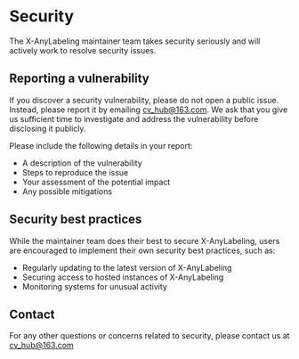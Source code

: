 # Security

The X-AnyLabeling maintainer team takes security seriously and will actively work to resolve security issues.

## Reporting a vulnerability

If you discover a security vulnerability, please do not open a public issue. Instead, please report it by emailing cv_hub@163.com. We ask that you give us sufficient time to investigate and address the vulnerability before disclosing it publicly.

Please include the following details in your report:
- A description of the vulnerability
- Steps to reproduce the issue
- Your assessment of the potential impact
- Any possible mitigations

## Security best practices

While the maintainer team does their best to secure X-AnyLabeling, users are encouraged to implement their own security best practices, such as:

- Regularly updating to the latest version of X-AnyLabeling
- Securing access to hosted instances of X-AnyLabeling
- Monitoring systems for unusual activity

## Contact

For any other questions or concerns related to security, please contact us at cv_hub@163.com
